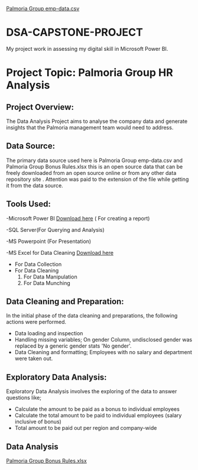 [Palmoria Group emp-data.csv](https://github.com/user-attachments/files/21054322/Palmoria.Group.emp-data.csv) 
# DSA-CAPSTONE-PROJECT
My project work in assessing my digital skill in Microsoft Power BI.

# Project Topic: Palmoria Group HR Analysis

## Project Overview:
The Data Analysis Project aims to analyse the company data and generate insights that the Palmoria management team would need to address.

## Data Source:
The primary data source used here is Palmoria Group emp-data.csv and Palmoria Group Bonus Rules.xlsx this is an open source data that can be freely downloaded from an open source online or from any other data repository site . Attention was paid to the extension of the file while getting it from the data source.

## Tools Used:
-Microsoft Power BI [Download here](https://www.microsoft.com/en-us/download/details.aspx?id=58494) ( For creating a report)

-SQL Server(For Querying and Analysis)

-MS Powerpoint (For Presentation)

-MS Excel for Data Cleaning [Download here](https://www.microsoft.com)
- For Data Collection
- For Data Cleaning
  1. For Data Manipulation
  2. For Data Munching
 
 ## Data Cleaning and Preparation:
In the initial phase of the data cleaning and preparations, the following actions were performed. 
- Data loading and inspection
- Handling missing variables; On gender Column, undisclosed gender was replaced by a generic gender stats 'No gender'.
- Data Cleaning and formatting; Employees with no salary and department were taken out.

## Exploratory Data Analysis:
Exploratory Data Analysis involves the exploring of the data to answer questions like;
- Calculate the amount to be paid as a bonus to individual employees
- Calculate the total amount to be paid to individual employees (salary inclusive of
bonus)
- Total amount to be paid out per region and company-wide

## Data Analysis



[Palmoria Group Bonus Rules.xlsx](https://github.com/user-attachments/files/21054349/Palmoria.Group.Bonus.Rules.xlsx)
